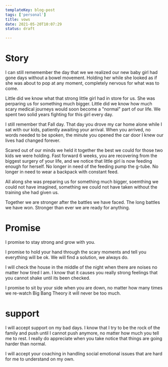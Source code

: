 ```yaml
---
templateKey: blog-post
tags: ['personal']
title: vows
date: 2021-05-20T10:07:29
status: draft

---
```


# Story

I can still rememember the day that we we realized our new baby girl had gone
days without a bowel movement.  Holding her while she looked as if she was
about to pop at any moment, completely nervous for what was to come.  

Little did we know what that strong little girl had in store for us.  She was
perparing us for something much bigger.  Little did we know how much scary
medical journeys would soon become a "normal" part of our life.  We spent two
solid years fighting for this girl every day.

I still remember that Fall day.  That day you drove my car home alone while I
sat with our kids, patiently awaiting your arrival.  When you arrived, no words
needed to be spoken, the minute you opened the car door I knew our lives had
changed forever.

Scared out of our minds we held it together the best we could for those two
kids we were holding.  Fast forward 6 weeks, you are recovering from the
biggest surgery of your life, and we notice that little girl is now feeding
enough for herself. No longer in need of the feeding pump the g-tube.  No
longer in need to wear a backpack with constant feed.  

All along she was preparing us for something much bigger, soemthing we could
not have imagined, something we could not have taken without the training
she had given us.

Together we are stronger after the battles we have faced.  The long battles we
have won.  Stronger than ever we are ready for anything.


# Promise

I promise to stay strong and grow with you.

I promise to hold your hand through the scary moments and tell you everything
will be ok.  We will find a solution, we always do.

I will check the house in the middle of the night when there are noises no
matter how tired I am.  I know that it causes you really strong feelings that
you cannot shake until its been checked.

I promise to sit by your side when you are down, no matter how many times we
re-watch Big Bang Theory it will never be too much.

# support

I will accept support on my bad days.  I know that I try to be the rock of the
family and push until I cannot push anymore, no matter how much you tell me to
rest.  I really do appreciate when you take notice that things are going harder
than normal.

I will accept your coaching in handling social emotional issues that are hard
for me to understand on my own.


